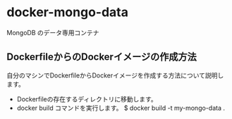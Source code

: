 # docker-mongo-data
MongoDB のデータ専用コンテナ

## DockerfileからのDockerイメージの作成方法
自分のマシンでDockerfileからDockerイメージを作成する方法について説明します。 

* Dockerfileの存在するディレクトリに移動します。
* docker build コマンドを実行します。
	$ docker build -t my-mongo-data .
